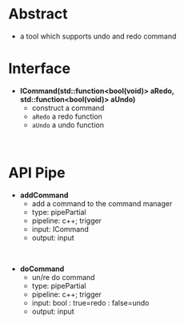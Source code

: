 # Abstract
* a tool which supports undo and redo command  

# Interface  
* **ICommand(std::function<bool(void)\> aRedo, std::function<bool(void)\> aUndo)**  
    - construct a command  
    - `aRedo` a redo function  
    - `aUndo` a undo function  
</br>

# API Pipe
* **addCommand**  
    - add a command to the command manager  
    - type: pipePartial  
    - pipeline: c++; trigger  
    - input: ICommand  
    - output: input  
</br>

* **doCommand**  
    - un/re do command  
    - type: pipePartial  
    - pipeline: c++; trigger  
    - input: bool : true=redo : false=undo  
    - output: input  
</br>  
